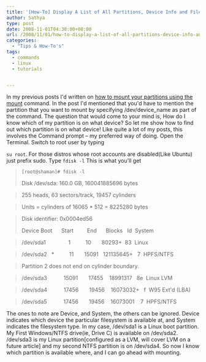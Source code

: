 ```yaml
---
title: '[How-To] Display A List of All Partitions, Device Info and Filesystem Type In Linux'
author: Sathya
type: post
date: 2008-11-01T04:30:00+00:00
url: /2008/11/01/how-to-display-a-list-of-all-partitions-device-info-and-filesystem-type-in-linux/
categories:
  - "Tips & How-To's"
tags:
  - commands
  - linux
  - tutorials


---
```

In my previous posts I'd written on <a href="https://sathyasays.com/2008/11/01/how-to-mount-fat32ntfs-partitions-with-read-and-write-support-in-linux-using-command-line/" target="_blank">how to mount your partitions using the mount</a> command. In the post I'd mentioned that you'd have to mention the partition that you want to mount by specifying /dev/device_name as part of the command. The question that would come to your mind is, How do I know which of my partition is on what device? So let me show how to find out which partition is on what device! <!--more--> Like quite a lot of my posts, this involves the Command prompt &#8211; my preferred way of doing. Open the Terminal. Switch to root user by typing 

`su root`. For those distros whose root accounts are disabled(Like Ubuntu) just prefix sudo. Type `fdisk -l` This is what you'll get

>  `[root@shaman]# fdisk -l`
> 
> Disk /dev/sda: 160.0 GB, 160041885696 bytes
  
> 255 heads, 63 sectors/track, 19457 cylinders
  
> Units = cylinders of 16065 * 512 = 8225280 bytes
  
> Disk identifier: 0x0004ed56
> 
> Device Boot      Start         End      Blocks   Id  System
  
> /dev/sda1               1          10       80293+  83  Linux
  
> /dev/sda2   *          11       15091   121135645+   7  HPFS/NTFS
  
> Partition 2 does not end on cylinder boundary.
  
> /dev/sda3           15091       17455    18991317   8e  Linux LVM
  
> /dev/sda4           17456       19456    16073032+   f  W95 Ext'd (LBA)
  
> /dev/sda5           17456       19456    16073001    7  HPFS/NTFS

The ones to note are Device, and System, the others can be ignored. Device indicates which device the particular filesystem is available at, and System indicates the filesystem type. In my case, /dev/sda1 is a Linux boot partition. My First Windows/NTFS drive(ie, Drive C) is available on /dev/sda2. /dev/sda3 is my Linux partition[configured as a LVM, will cover LVM on a future article] and my second NTFS partition is on /dev/sda4. So now I know which partition is available where, and I can go ahead with mounting.

